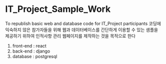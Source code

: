 # IT_Project_Sample_Work
To republish basic web and database code for IT_Project participants
코딩에 익숙하지 않은 참가자들을 위해 웹과 데이터베이스를 간단하게 이용할 수 있는 샘플을 제공하기 위하여 인적사항 관리 웹페이지를 제작하는 것을 목적으로 한다

1. front-end : react
2. back-end : django
3. database : postgresql
